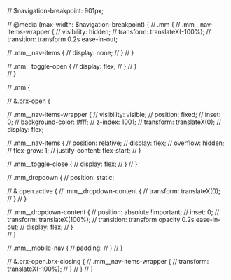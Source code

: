 // $navigation-breakpoint: 901px;


// @media (max-width: $navigation-breakpoint) {
//  .mm {
//     .mm__nav-items-wrapper {
//         visibility: hidden;
//         transform: translateX(-100%);
//         transition: transform 0.2s ease-in-out;


//         .mm__nav-items {
//            display: none; 
//         }
//     }

//     .mm__toggle-open {
//         display: flex;
//     }
//  }   
// }



// .mm {


//     &.brx-open {


//         .mm__nav-items-wrapper {
//             visibility: visible;
//             position: fixed;
//             inset: 0;
//             background-color: #fff;
//             z-index: 1001;
//             transform: translateX(0);
//             display: flex;



//             .mm__nav-items {
//                 position: relative;
//                 display: flex;
//                 overflow: hidden;
//                 flex-grow: 1;
//                 justify-content: flex-start;
//             }

//             .mm__toggle-close {
//                display: flex; 
//             }
//         }


//         .mm_dropdown {
//             position: static;

//             &.open.active {
//                 .mm__dropdown-content {
//                     transform: translateX(0);  
//                 }
//             }

//           .mm__dropdown-content {
//               position: absolute !important;
//               inset: 0;
//               transform: translateX(100%);
//               transition: transform opacity 0.2s ease-in-out;
//               display: flex;
//           }  
//         }


//         .mm__mobile-nav {
//             padding: 
//         }
//     }



//     &.brx-open.brx-closing {
//         .mm__nav-items-wrapper {
//             transform: translateX(-100%);
//         }
//     }
// }